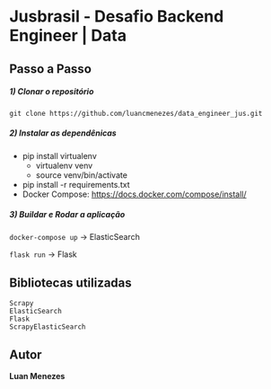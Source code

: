 # Jusbrasil - Desafio Backend Engineer | Data

## Passo a Passo

##### 1) Clonar o repositório

```git clone https://github.com/luancmenezes/data_engineer_jus.git```

##### 2) Instalar as dependênicas

<!-- - Docker: https://docs.docker.com/install/linux/docker-ce/ubuntu/ -->

- pip install virtualenv
    - virtualenv venv
    - source venv/bin/activate
- pip install -r requirements.txt
- Docker Compose: https://docs.docker.com/compose/install/

##### 3) Buildar e Rodar a aplicação

```docker-compose up``` -> ElasticSearch

```flask run``` -> Flask

## Bibliotecas utilizadas

```
Scrapy
ElasticSearch
Flask
ScrapyElasticSearch
```


## Autor

**Luan Menezes** 